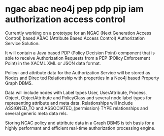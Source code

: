 # ngac abac neo4j pep pdp pip iam authorization access control

Currently working on a prototype for an NGAC (Next Generation Access Control) based
ABAC (Attribute Based Access Control) Authorization Service Solution.

It will contain a Java based PDP (Policy Decision Point) component that is able to receive Authorization Requests
from a PEP (POlicy Enforcement Point) in the XACML XML or JSON data format.

Policy- and attribute data for the Authorization Service will be stored as Nodes and Direc ted Relationship with properties
in a Neo4j based Property Graph DBMS.

Data will include nodes with Label types User, UserAttribute,  Process, Object, ObjectAttribute and PolicyClass and several
node label types for representing attribute and meta data.
Relationships will include ASSIGNED_TO and ASSOCIATED_{permission} TYPE relationships and several generic meta data rels.

Storing NGAC policy and attribute data in a Graph DBMS is teh basis for a highly performant and efficient
real-time authorization processing engine.
